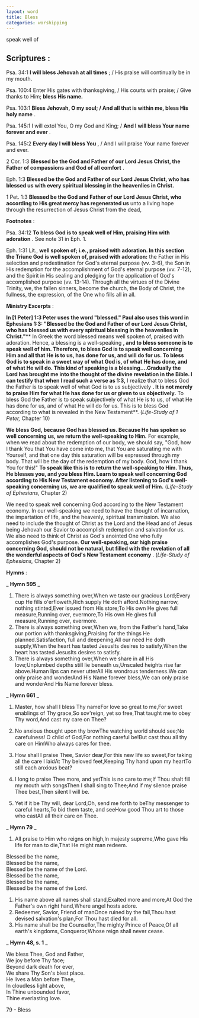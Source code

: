 ```yaml
---
layout: word
title: Bless
categories: worshipping
---
```


speak well of

## Scriptures :

Psa. 34:1 **I will bless Jehovah at all times** ; / His praise will continually be in my mouth.

Psa. 100:4 Enter His gates with thanksgiving, / His courts with praise; / Give thanks to Him; **bless His name.**

Psa. 103:1 **Bless Jehovah, O my soul; / And all that is within me, bless His holy name** .

Psa. 145:1 I will extol You, O my God and King; / **And I will bless Your name forever and ever** .

Psa. 145:2 **Every day I will bless You** , / And I will praise Your name forever and ever.

2 Cor. 1:3 **Blessed be the God and Father of our Lord Jesus Christ, the Father of compassions and God of all comfort** .

Eph. 1:3 **Blessed be the God and Father of our Lord Jesus Christ, who has blessed us with every spiritual blessing in the heavenlies in Christ.**

1 Pet. 1:3 **Blessed be the God and Father of our Lord Jesus Christ, who according to His great mercy has regenerated us** unto a living hope through the resurrection of Jesus Christ from the dead,

**Footnotes** :

Psa. 34:12 **To bless God is to speak well of Him, praising Him with adoration** . See note 31 in Eph. 1.

Eph. 1:31 Lit., **well spoken of; i.e., praised with adoration. In this section the Triune God is well spoken of, praised with adoration:** the Father in His selection and predestination for God's eternal purpose (vv. 3-6), the Son in His redemption for the accomplishment of God's eternal purpose (vv. 7-12), and the Spirit in His sealing and pledging for the application of God's accomplished purpose (vv. 13-14). Through all the virtues of the Divine Trinity, we, the fallen sinners, become the church, the Body of Christ, the fullness, the expression, of the One who fills all in all.

**Ministry Excerpts** :

**In [1 Peter] 1:3 Peter uses the word "blessed." Paul also uses this word in Ephesians 1:3: "Blessed be the God and Father of our Lord Jesus Christ, who has blessed us with every spiritual blessing in the heavenlies in Christ."**** In Greek the word blessed means well spoken of, praised with adoration. Hence, a blessing is a well-speaking **, and to bless someone is to speak well of him. Therefore, to bless God is to speak well concerning Him and all that He is to us, has done for us, and will do for us. To bless God is to speak in a sweet way of what God is, of what He has done, and of what He will do. This kind of speaking is a blessing….Gradually the Lord has brought me into the thought of the divine revelation in the Bible. I can testify that when I read such a verse as 1:3,** I realize that to bless God the Father is to speak well of what God is to us subjectively **. It is not merely to praise Him for what He has done for us or given to us objectively.** To bless God the Father is to speak subjectively of what He is to us, of what He has done for us, and of what He will do for us. This is to bless God according to what is revealed in the New Testament**. (_Life-Study of 1 Peter,_ Chapter 10)

**We bless God, because God has blessed us. Because He has spoken so well concerning us, we return the well-speaking to Him.** For example, when we read about the redemption of our body, we should say, "God, how I thank You that You have come into me, that You are saturating me with Yourself, and that one day this saturation will be expressed through my body. That will be the day of the redemption of my body. God, how I thank You for this!" **To speak like this is to return the well-speaking to Him. Thus, He blesses you, and you bless Him. Learn to speak well concerning God according to His New Testament economy. After listening to God's well-speaking concerning us, we are qualified to speak well of Him.** (_Life-Study of Ephesians,_ Chapter 2)

We need to speak well concerning God according to the New Testament economy. In our well-speaking we need to have the thought of incarnation, the impartation of life, and the heavenly, spiritual transmission. We also need to include the thought of Christ as the Lord and the Head and of Jesus being Jehovah our Savior to accomplish redemption and salvation for us. We also need to think of Christ as God's anointed One who fully accomplishes God's purpose. **Our well-speaking, our high praise concerning God, should not be natural, but filled with the revelation of all the wonderful aspects of God's New Testament economy** . (_Life-Study of Ephesians,_ Chapter 2)

**Hymns** :

_ **Hymn 595** _

1. There is always something over,When we taste our gracious Lord;Every cup He fills o'erfloweth,Rich supply He doth afford.Nothing narrow, nothing stinted,Ever issued from His store;To His own He gives full measure,Running over, evermore,To His own He gives full measure,Running over, evermore.
2. There is always something over,When we, from the Father's hand,Take our portion with thanksgiving,Praising for the things He planned.Satisfaction, full and deepening,All our need He doth supply,When the heart has tasted JesusIts desires to satisfy,When the heart has tasted JesusIts desires to satisfy.
3. There is always something over,When we share in all His love;Unplumbed depths still lie beneath us,Unscaled heights rise far above.Human lips can never utterAll His wondrous tenderness.We can only praise and wonderAnd His Name forever bless,We can only praise and wonderAnd His Name forever bless.

_ **Hymn 661** _

1. Master, how shall I bless Thy nameFor love so great to me,For sweet enablings of Thy grace,So sov'reign, yet so free,That taught me to obey Thy word,And cast my care on Thee?
2. No anxious thought upon thy browThe watching world should see;No carefulness! O child of God,For nothing careful be!But cast thou all thy care on HimWho always cares for thee.
3. How shall I praise Thee, Savior dear,For this new life so sweet,For taking all the care I laidAt Thy beloved feet,Keeping Thy hand upon my heartTo still each anxious beat?

1. I long to praise Thee more, and yetThis is no care to me;If Thou shalt fill my mouth with songsThen I shall sing to Thee;And if my silence praise Thee best,Then silent I will be.
2. Yet if it be Thy will, dear Lord,Oh, send me forth to beThy messenger to careful hearts,To bid them taste, and seeHow good Thou art to those who castAll all their care on Thee.

_ **Hymn 79** _

1. All praise to Him who reigns on high,In majesty supreme,Who gave His life for man to die,That He might man redeem.

Blessed be the name,  
Blessed be the name,  
Blessed be the name of the Lord.  
Blessed be the name,  
Blessed be the name,  
Blessed be the name of the Lord.

1. His name above all names shall stand,Exalted more and more,At God the Father's own right hand,Where angel hosts adore.
2. Redeemer, Savior, Friend of manOnce ruined by the fall,Thou hast devised salvation's plan,For Thou hast died for all.
3. His name shall be the Counsellor,The mighty Prince of Peace,Of all earth's kingdoms, Conqueror,Whose reign shall never cease.

_ **Hymn 48, s. 1** _

We bless Thee, God and Father,  
We joy before Thy face;  
Beyond dark death for ever,  
We share Thy Son's blest place.  
He lives a Man before Thee,  
In cloudless light above,  
In Thine unbounded favor,  
Thine everlasting love.

79 - Bless
